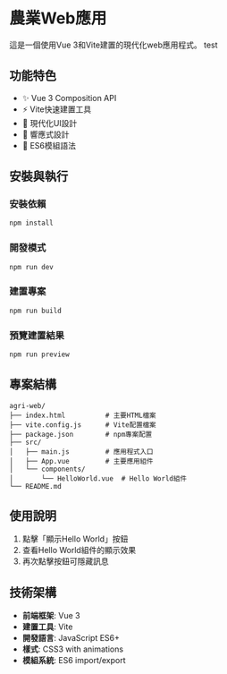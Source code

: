 # 農業Web應用

這是一個使用Vue 3和Vite建置的現代化web應用程式。
test

## 功能特色

- ✨ Vue 3 Composition API
- ⚡ Vite快速建置工具
- 🎨 現代化UI設計
- 📱 響應式設計
- 🌱 ES6模組語法

## 安裝與執行

### 安裝依賴
```bash
npm install
```

### 開發模式
```bash
npm run dev
```

### 建置專案
```bash
npm run build
```

### 預覽建置結果
```bash
npm run preview
```

## 專案結構

```
agri-web/
├── index.html          # 主要HTML檔案
├── vite.config.js      # Vite配置檔案
├── package.json        # npm專案配置
├── src/
│   ├── main.js         # 應用程式入口
│   ├── App.vue         # 主要應用組件
│   └── components/
│       └── HelloWorld.vue  # Hello World組件
└── README.md
```

## 使用說明

1. 點擊「顯示Hello World」按鈕
2. 查看Hello World組件的顯示效果
3. 再次點擊按鈕可隱藏訊息

## 技術架構

- **前端框架**: Vue 3
- **建置工具**: Vite
- **開發語言**: JavaScript ES6+
- **樣式**: CSS3 with animations
- **模組系統**: ES6 import/export 